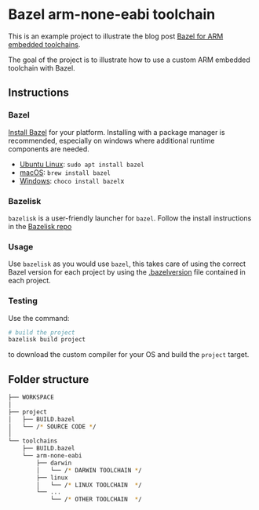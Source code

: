 # Bazel arm-none-eabi toolchain

This is an example project to illustrate the blog post [Bazel for ARM embedded toolchains](https://d-asnaghi.github.io/blog/post/embedded-bazel/).

The goal of the project is to illustrate how to use a custom ARM embedded toolchain with Bazel.

## Instructions

### Bazel

[Install Bazel](https://docs.bazel.build/versions/master/install.html) for your platform. Installing with a package manager is recommended, especially on windows where additional runtime components are needed.

- [Ubuntu Linux](https://docs.bazel.build/versions/master/install-ubuntu.html): `sudo apt install bazel`
- [macOS](https://docs.bazel.build/versions/master/install-os-x.html): `brew install bazel`
- [Windows](https://docs.bazel.build/versions/master/install-windows.html): `choco install bazel`x
  
### Bazelisk

`bazelisk` is a user-friendly launcher for `bazel`. Follow the install instructions in the [Bazelisk repo](https://github.com/bazelbuild/bazelisk)

### Usage

Use `bazelisk` as you would use `bazel`, this takes care of using the correct Bazel version for each project by using the [.bazelversion](./.bazelversion) file contained in each project.

  
### Testing

Use the command:

```bash
# build the project
bazelisk build project
```

to download the custom compiler for your OS and build the `project` target.

## Folder structure

```bash
├── WORKSPACE
│
├── project
│   ├── BUILD.bazel
│   └── /* SOURCE CODE */
│
└── toolchains
    ├── BUILD.bazel
    └── arm-none-eabi
        ├── darwin
        │   └── /* DARWIN TOOLCHAIN */
        ├── linux
        │   └── /* LINUX TOOLCHAIN  */
        └── ...
            └── /* OTHER TOOLCHAIN  */

```